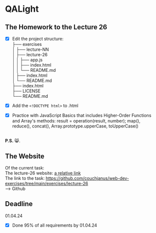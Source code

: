 # QALight
## The Homework to the Lecture 26

- [x] Edit the project structure:<br>
├── exercises<br>
│   ├── lecture-NN<br>
│   ├── lecture-26<br>
│   │   ├── app.js<br>
│   │   ├── index.html<br>
│   │   └── README.md<br>
│   ├── index.html <br>
│   └── README.md<br>
├── index.html<br>
├── LICENSE<br>
└── README.md<br>

- [x] Add the `<!DOCTYPE html>` to .html<br>
- [x] Practice with JavaScript Basics that includes Higher-Order Functions and Array's methods: result = operation(result, number); map(), reduce(), concat(), Array.prototype.upperCase, toUpperCase()
<br><br>

**P.S.** 😸.

## The Website
Of the current task: <br>
The lecture-26 website: [a relative link](./index.html)<br>
The link to the task: https://github.com/couchjanus/web-dev-exercises/tree/main/exercises/lecture-26
<br />
--> Github

## Deadline
01.04.24 <br />

- [x] Done 95% of all requirements by 01.04.24